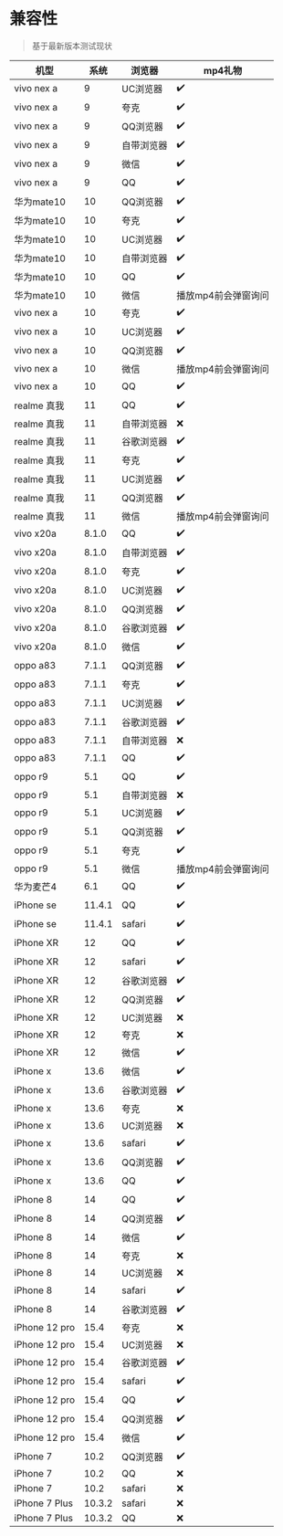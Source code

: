 # 兼容性
> 基于最新版本测试现状

| 机型            | 系统     | 浏览器    | mp4礼物       |
|---------------|--------|--------|-------------|
| vivo nex a    | 9      | UC浏览器  | ✔️        |
| vivo nex a    | 9      | 夸克     | ✔️        |
| vivo nex a    | 9      | QQ浏览器  | ✔️        |
| vivo nex a    | 9      | 自带浏览器  | ✔️        |
| vivo nex a    | 9      | 微信     | ✔️        |
| vivo nex a    | 9      | QQ     | ✔️        |
| 华为mate10      | 10     | QQ浏览器  | ✔️        |
| 华为mate10      | 10     | 夸克     | ✔️        |
| 华为mate10      | 10     | UC浏览器  | ✔️        |
| 华为mate10      | 10     | 自带浏览器  | ✔️        |
| 华为mate10      | 10     | QQ     | ✔️        |
| 华为mate10      | 10     | 微信     | 播放mp4前会弹窗询问 |
| vivo nex a    | 10     | 夸克     | ✔️        |
| vivo nex a    | 10     | UC浏览器  | ✔️        |
| vivo nex a    | 10     | QQ浏览器  | ✔️        |
| vivo nex a    | 10     | 微信     | 播放mp4前会弹窗询问 |
| vivo nex a    | 10     | QQ     | ✔️        |
| realme 真我     | 11     | QQ     | ✔️        |
| realme 真我     | 11     | 自带浏览器  | ❌         |
| realme 真我     | 11     | 谷歌浏览器  | ✔️        |
| realme 真我     | 11     | 夸克     | ✔️        |
| realme 真我     | 11     | UC浏览器  | ✔️        |
| realme 真我     | 11     | QQ浏览器  | ✔️        |
| realme 真我     | 11     | 微信     | 播放mp4前会弹窗询问 |
| vivo x20a     | 8.1.0  | QQ     | ✔️        |
| vivo x20a     | 8.1.0  | 自带浏览器  | ✔️        |
| vivo x20a     | 8.1.0  | 夸克     | ✔️        |
| vivo x20a     | 8.1.0  | UC浏览器  | ✔️        |
| vivo x20a     | 8.1.0  | QQ浏览器  | ✔️        |
| vivo x20a     | 8.1.0  | 谷歌浏览器  | ✔️        |
| vivo x20a     | 8.1.0  | 微信     | ✔️        |
| oppo a83      | 7.1.1  | QQ浏览器  | ✔️        |
| oppo a83      | 7.1.1  | 夸克     | ✔️        |
| oppo a83      | 7.1.1  | UC浏览器  | ✔️        |
| oppo a83      | 7.1.1  | 谷歌浏览器  | ✔️        |
| oppo a83      | 7.1.1  | 自带浏览器  | ❌         |
| oppo a83      | 7.1.1  | QQ     | ✔️        |
| oppo r9       | 5.1    | QQ     | ✔️        |
| oppo r9       | 5.1    | 自带浏览器  | ❌         |
| oppo r9       | 5.1    | UC浏览器  | ✔️        |
| oppo r9       | 5.1    | QQ浏览器  | ✔️        |
| oppo r9       | 5.1    | 夸克     | ✔️        |
| oppo r9       | 5.1    | 微信     | 播放mp4前会弹窗询问 |
| 华为麦芒4         | 6.1    | QQ     | ✔️        |
| iPhone se     | 11.4.1 | QQ     | ✔️        |
| iPhone se     | 11.4.1 | safari | ✔️        |
| iPhone XR     | 12     | QQ     | ✔️        |
| iPhone XR     | 12     | safari | ✔️        |
| iPhone XR     | 12     | 谷歌浏览器  | ✔️        |
| iPhone XR     | 12     | QQ浏览器  | ✔️        |
| iPhone XR     | 12     | UC浏览器  | ❌         |
| iPhone XR     | 12     | 夸克     | ❌         |
| iPhone XR     | 12     | 微信     | ✔️        |
| iPhone x      | 13.6   | 微信     | ✔️        |
| iPhone x      | 13.6   | 谷歌浏览器  | ✔️        |
| iPhone x      | 13.6   | 夸克     | ❌         |
| iPhone x      | 13.6   | UC浏览器  | ❌         |
| iPhone x      | 13.6   | safari | ✔️        |
| iPhone x      | 13.6   | QQ浏览器  | ✔️        |
| iPhone x      | 13.6   | QQ     | ✔️        |
| iPhone 8      | 14     | QQ     | ✔️        |
| iPhone 8      | 14     | QQ浏览器  | ✔️        |
| iPhone 8      | 14     | 微信     | ✔️        |
| iPhone 8      | 14     | 夸克     | ❌         |
| iPhone 8      | 14     | UC浏览器  | ❌         |
| iPhone 8      | 14     | safari | ✔️        |
| iPhone 8      | 14     | 谷歌浏览器  | ✔️        |
| iPhone 12 pro | 15.4   | 夸克     | ❌         |
| iPhone 12 pro | 15.4   | UC浏览器  | ❌         |
| iPhone 12 pro | 15.4   | 谷歌浏览器  | ✔️        |
| iPhone 12 pro | 15.4   | safari | ✔️        |
| iPhone 12 pro | 15.4   | QQ     | ✔️        |
| iPhone 12 pro | 15.4   | QQ浏览器  | ✔️        |
| iPhone 12 pro | 15.4   | 微信     | ✔️        |
| iPhone 7      | 10.2   | QQ浏览器  | ✔️        |
| iPhone 7      | 10.2   | QQ     | ❌         |
| iPhone 7      | 10.2   | safari | ❌         |
| iPhone 7 Plus | 10.3.2 | safari | ❌         |
| iPhone 7 Plus | 10.3.2 | QQ     | ❌         |
